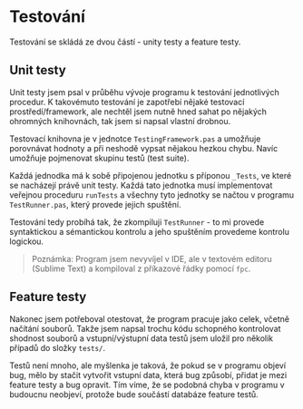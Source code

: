 # Testování

Testování se skládá ze dvou částí - unity testy a feature testy.


## Unit testy

Unit testy jsem psal v průběhu vývoje programu k testování jednotlivých procedur. K takovémuto testování je zapotřebí nějaké testovací prostředí/framework, ale nechtěl jsem nutně hned sahat po nějakých ohromných knihovnách, tak jsem si napsal vlastní drobnou.

Testovací knihovna je v jednotce `TestingFramework.pas` a umožňuje porovnávat hodnoty a při neshodě vypsat nějakou hezkou chybu. Navíc umožňuje pojmenovat skupinu testů (test suite).

Každá jednodka má k sobě připojenou jednotku s příponou `_Tests`, ve které se nacházejí právě unit testy. Každá tato jednotka musí implementovat veřejnou proceduru `runTests` a všechny tyto jednotky se načtou v programu `TestRunner.pas`, který provede jejich spuštění.

Testování tedy probíhá tak, že zkompiluji `TestRunner` - to mi provede syntaktickou a sémantickou kontrolu a jeho spuštěním provedeme kontrolu logickou.

> Poznámka: Program jsem nevyvíjel v IDE, ale v textovém editoru (Sublime Text) a kompiloval z příkazové řádky pomocí `fpc`.


## Feature testy

Nakonec jsem potřeboval otestovat, že program pracuje jako celek, včetně načítání souborů. Takže jsem napsal trochu kódu schopného kontrolovat shodnost souborů a vstupní/výstupní data testů jsem uložil pro několik případů do složky `tests/`.

Testů není mnoho, ale myšlenka je taková, že pokud se v programu objeví bug, mělo by stačit vytvořit vstupní data, která bug způsobí, přidat je mezi feature testy a bug opravit. Tím víme, že se podobná chyba v programu v budoucnu neobjeví, protože bude součástí databáze feature testů.